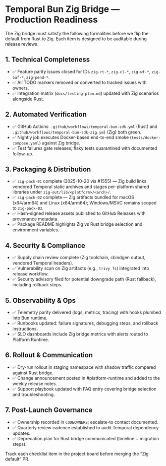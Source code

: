 # Temporal Bun Zig Bridge — Production Readiness

The Zig bridge must satisfy the following formalities before we flip the default from Rust to Zig. Each
item is designed to be auditable during release reviews.

## 1. Technical Completeness
- ✅ Feature parity issues closed for IDs `zig-rt-*`, `zig-cl-*`, `zig-wf-*`, `zig-buf-*`, `zig-pend-*`.
- ✅ All TODO markers removed or converted to tracked issues with owners.
- ✅ Integration matrix (`docs/testing-plan.md`) updated with Zig scenarios alongside Rust.

## 2. Automated Verification
- ✅ GitHub Actions: `.github/workflows/temporal-bun-sdk.yml` (Rust) and `.github/workflows/temporal-bun-sdk-zig.yml` (Zig) both green.
- ✅ Nightly job executes Docker-based end-to-end smoke (`tests/docker-compose.yaml`) against Zig bridge.
- ✅ Test failures gate releases; flaky tests quarantined with documented follow-up.

## 3. Packaging & Distribution
- ✅ `zig-pack-01` complete (2025-10-20 via #1555) — Zig build links vendored Temporal static archives and stages per-platform shared libraries under `zig-out/lib/<platform>/<arch>/`.
- ✅ `zig-pack-02` complete — Zig artifacts bundled for macOS (x64/arm64) and Linux (x64/arm64); Windows/MSVC remains scoped to `zig-pack-03`.
- ✅ Hash-signed release assets published to GitHub Releases with provenance metadata.
- ✅ Package README highlights Zig vs Rust bridge selection and environment variables.

## 4. Security & Compliance
- ✅ Supply chain review complete (Zig toolchain, cbindgen output, vendored Temporal headers).
- ✅ Vulnerability scan on Zig artifacts (e.g., `trivy fs`) integrated into release workflow.
- ✅ Security advisory filed for potential downgrade path (Rust fallback), including rollback steps.

## 5. Observability & Ops
- ✅ Telemetry parity delivered (logs, metrics, tracing) with hooks plumbed into Bun runtime.
- ✅ Runbooks updated: failure signatures, debugging steps, and rollback instructions.
- ✅ SLO dashboards include Zig bridge metrics with alerts routed to Platform Runtime.

## 6. Rollout & Communication
- ✅ Dry-run rollout in staging namespace with shadow traffic compared against Rust bridge.
- ✅ Change announcement posted in #platform-runtime and added to the weekly release notes.
- ✅ Support playbook updated with FAQ entry covering bridge selection and troubleshooting.

## 7. Post-Launch Governance
- ✅ Ownership recorded in `CODEOWNERS`; escalate-to contact documented.
- ✅ Quarterly review cadence established to audit Temporal dependency updates.
- ✅ Deprecation plan for Rust bridge communicated (timeline + migration steps).

Track each checklist item in the project board before merging the “Zig default” PR.
